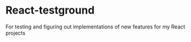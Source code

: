 # React-testground

For testing and figuring out implementations of new features for my React projects
